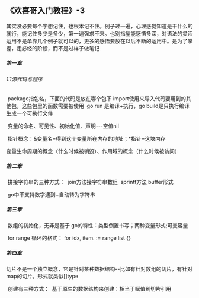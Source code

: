 ## 《欢喜哥入门教程》-3

​		其实没必要每个字想记住，也根本记不住。例子过一遍，心理感觉知道是干什么的就行，能记住多少是多少，第一遍强求不来。也别指望能感悟多深，对语法的灵活运用不是单靠几个例子就可以的，更多的感悟要放在以后不断的运用中。
​		是为了掌握，走必经的阶段，而不是过样子做笔记

##### 第一章

###### 1.1源代码与程序

​		package指包名，下面的代码是放在哪个包下
​		import使用来导入代码要用到的其他包，这些包里的函数需要被使用
​		go run 是编译+执行，go build是只执行编译生成一个可执行文件

​		变量的命名、可见性、初始化值、声明---空值nil

​		指针概念：&变量名=得到这个变量所在内存的地址；*指针=这块内存

​		变量生命周期的概念（什么时候被销毁）、作用域的概念（什么时候被访问）	



##### 第二章

​		拼接字符串的三种方式：
​				join方法接字符串数组
​				sprintf方法
​				buffer形式

​		go中不支持数字遇到+自动转为字符串



##### 第三章

​		数组的初始化，无非是基于 go的特性：类型倒置书写；两种变量形式;可变容量

​		for range 循环的格式：   for idx, item. := range list {}

##### 第四章

​		切片不是一个独立概念，它是针对某种数据结构--比如有针对数组的切片，有针对map的切片。形式就类似[]type

​		创建有三种方式：
​				基于原生的数据结构来创建：相当于赋值到切片引用
​				


